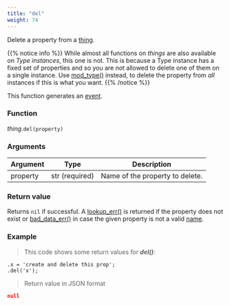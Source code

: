 ```yaml
---
title: "del"
weight: 74
---
```


Delete a property from a [thing](..).

{{% notice info %}}
While almost all functions on *things* are also available on *Type instances*, this one is not. This is because a Type instance has a fixed set of properties and so you are not allowed to delete one of them on a single instance.
Use [mod_type()](../../../collection-api/mod_type/del) instead, to delete the property from *all* instances if this is what you want.
{{% /notice %}}

This function generates an [event](../../../overview/events).

### Function

*thing*.`del(property)`

### Arguments

Argument | Type | Description
-------- | ---- | -----------
property | str (required) | Name of the property to delete.

### Return value

Returns `nil` if successful. A [lookup_err()](../../../errors/lookup_err) is returned
if the property does not exist or [bad_data_err()](../../../errors/bad_data_err) in case the given property is
not a valid [name](../../../overview/names).

### Example

> This code shows some return values for ***del()***:

```thingsdb,json_response
.x = 'create and delete this prop';
.del('x');
```

> Return value in JSON format

```json
null
```
